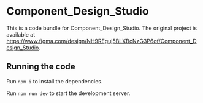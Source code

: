
  # Component_Design_Studio

  This is a code bundle for Component_Design_Studio. The original project is available at https://www.figma.com/design/NH9REguj5BLXBcNzG3P6of/Component_Design_Studio.

  ## Running the code

  Run `npm i` to install the dependencies.

  Run `npm run dev` to start the development server.
  